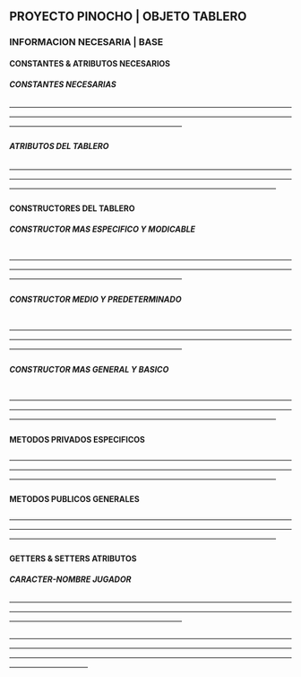 ##  PROYECTO PINOCHO | OBJETO TABLERO
###   INFORMACION NECESARIA | BASE
####    CONSTANTES & ATRIBUTOS NECESARIOS
#####     CONSTANTES NECESARIAS

——————————————————————————————————————————————————————————————————————————————————————————————
#####     ATRIBUTOS DEL TABLERO

——————————————————————————————————————————————————————————————————————————————————————————————————————————
####    CONSTRUCTORES DEL TABLERO
#####     CONSTRUCTOR MAS ESPECIFICO Y MODICABLE
```c#

```
——————————————————————————————————————————————————————————————————————————————————————————————
#####     CONSTRUCTOR MEDIO Y PREDETERMINADO
```c#

```
——————————————————————————————————————————————————————————————————————————————————————————————
#####     CONSTRUCTOR MAS GENERAL Y BASICO
```c#

```
——————————————————————————————————————————————————————————————————————————————————————————————————————————
####    METODOS PRIVADOS ESPECIFICOS
——————————————————————————————————————————————————————————————————————————————————————————————————————————
####    METODOS PUBLICOS GENERALES
——————————————————————————————————————————————————————————————————————————————————————————————————————————
####    GETTERS & SETTERS ATRIBUTOS
#####     CARACTER-NOMBRE JUGADOR

——————————————————————————————————————————————————————————————————————————————————————————————

——————————————————————————————————————————————————————————————————————————————————————————————————————————————————————